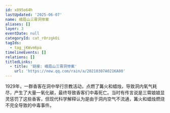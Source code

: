 ```yaml
---
id: x895o64h
lastUpdated: '2025-06-07'
name: 峨眉山三霄洞惨案
aliases: []
layer: 3
eventDate: null
categoryId: cat_r0rzgkOi
tagIds:
  - tag_jKWvm6pa
timelineEvents: []
relations: []
titledLinks:
  - title: '链接: 峨眉山三霄洞惨案'
    url: 'https://new.qq.com/rain/a/20210307A021KA00'
---
```

1929年，一群香客在洞中举行宗教活动，点燃了篝火和蜡烛，导致洞内氧气耗尽，产生了大量一氧化碳，最终导致香客们中毒死亡。当时有传言说是三霄娘娘显灵惩罚了这些香客，但现代科学解释认为是由于洞内空气不流通，篝火和蜡烛燃烧不完全导致的中毒事件。
